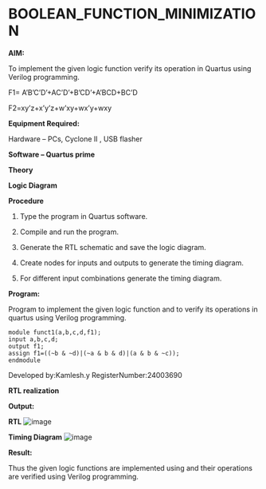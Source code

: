 # BOOLEAN_FUNCTION_MINIMIZATION

**AIM:**

To implement the given logic function verify its operation in Quartus using Verilog programming.

F1= A’B’C’D’+AC’D’+B’CD’+A’BCD+BC’D 

F2=xy’z+x’y’z+w’xy+wx’y+wxy

**Equipment Required:**

Hardware – PCs, Cyclone II , USB flasher

**Software – Quartus prime**

**Theory**

**Logic Diagram**

**Procedure**

1.	Type the program in Quartus software.

2.	Compile and run the program.

3.	Generate the RTL schematic and save the logic diagram.

4.	Create nodes for inputs and outputs to generate the timing diagram.

5.	For different input combinations generate the timing diagram.


**Program:**

Program to implement the given logic function and to verify its operations in quartus using Verilog programming. 
```
module funct1(a,b,c,d,f1);
input a,b,c,d;
output f1;
assign f1=((~b & ~d)|(~a & b & d)|(a & b & ~c));
endmodule

```

Developed by:Kamlesh.y RegisterNumber:24003690


**RTL realization**

**Output:**

**RTL**
![image](https://github.com/user-attachments/assets/bfa5a742-e275-4b04-bc1a-5f950c13a926)



**Timing Diagram**
![image](https://github.com/user-attachments/assets/c57db7ac-3eee-4a1b-adde-ff6ad2a42d14)



**Result:**

Thus the given logic functions are implemented using and their operations are verified using Verilog programming.

